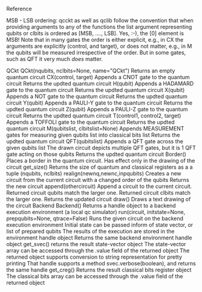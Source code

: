 Reference

MSB - LSB ordering:
	qcckt as well as qclib follow the convention that when providing arguments to any of the functions 
	the list argument representing qubits or clbits is ordered as [MSB, ...., LSB].
	Yes, :-), the [0] element is MSB!
	Note that in many gates the order is either explicit, e.g., in CX the arguments are explicitly (control, and target),
	or does not matter, e.g., in M the qubits will be measured irrespective of the order. But in some gates, such as QFT 
	it very much *does* matter.

QCkt
	QCkt(nqubits, nclbits=None, name="QCkt")
		Returns an empty quantum circuit
	CX(control, target)
		Appends a CNOT gate to the quantum circuit
		Returns the updted quantum circuit
	H(qubit)
		Appends a HADAMARD gate to the quantum circuit
		Returns the updted quantum circuit
	X(qubit)
		Appends a NOT gate to the quantum circuit
		Returns the updted quantum circuit
	Y(qubit)
		Appends a PAULI-Y gate to the quantum circuit
		Returns the updted quantum circuit
	Z(qubit)
		Appends a PAULI-Z gate to the quantum circuit
		Returns the updted quantum circuit
	T(control1, control2, target)
		Appends a TOFFOLI gate to the quantum circuit
		Returns the updted quantum circuit
	M(qubitslist, clbitslist=None)
		Appends MEASUREMENT gates for measuring given qubits list into classical bits list
		Returns the updted quantum circuit
	QFT(qubitslist)
		Appends a QFT gate across the given qubits list
		The drawn circuit depicts multiple QFT gates, but it is 1 QFT gate acting on those qubits
		Returns the updted quantum circuit
	Border()
		Places a border in the quantum circuit. Has effect only in the drawing of the circuit
	get_size()
		Returns the size of quantum and classical registers as a a tuple (nqubits, nclbits)
	realign(newnq,newnc,inpqubits)
		Creates a new circuit from the current circuit with a changed order of the qubits
		Returns the new circuit
	append(othercircuit)
		Append a circuit to the current circuit.
		Returned circuit qubits match the larger one.
		Returned circuit clbits match the larger one.
		Returns the updated circuit
	draw()
		Draws a text drawing of the circuit
Backend
	Backend()
		Returns a handle object to a backend execution environment (a local qc simulator)
	run(circuit, initstate=None, prepqubits=None, qtrace=False)
		Runs the given circuit on the backend execution environment
		Initial state can be passed inform of state vector, or list of prepared qubits
		The results of the execution are stored in the environment handle object
		Returns the same backend environment handle object
	get_svec()
		returns the result state-vector object
		The state-vector array can be accessed through the .value field of the returned object
		The returned object supports conversion to string representation for pretty printing
		That handle supports a method svec.verbose(boolean), and returns the same handle
	get_creg()
		Returns the result classical bits register object
		The classical bits array can be accessed through the .value field of the returned object
